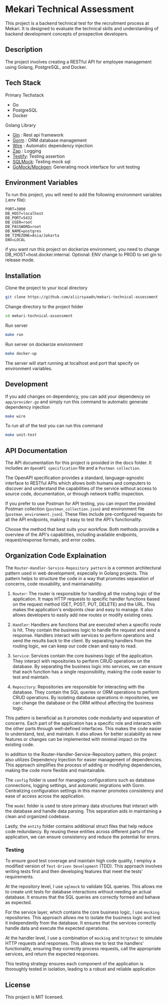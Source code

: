 # Mekari Technical Assessment

This project is a backend technical test for the recruitment process at Mekari. It is designed to evaluate the technical skills and understanding of backend development concepts of prospective developers.

## Description

The project involves creating a RESTful API for employee management using Golang, PostgreSQL, and Docker.

## Tech Stack
Primary Techstack
- Go
- PostgreSQL
- Docker

Golang Library
- [Gin](https://github.com/gin-gonic/gin) : Rest api framework
- [Gorm](https://github.com/go-gorm/gorm) : ORM database management
- [Wire](https://github.com/google/wire) : Automatic dependency injection
- [Zap](https://github.com/uber-go/zap) : Logging
- [Testify](https://github.com/stretchr/testify): Testing assertion
- [SQLMock](https://github.com/DATA-DOG/go-sqlmock): Testing mock sql
- [GoMock/Mockgen](https://github.com/uber-go/mock): Generating mock interface for unit testing

## Environment Variables

To run this project, you will need to add the following environment variables (.env file):

```env
PORT=3000
DB_HOST=localhost
DB_PORT=5432
DB_USER=root
DB_PASSWORD=root
DB_NAME=postgres
DB_TIMEZONE=Asia/Jakarta
ENV=LOCAL
```

if you want run this project on dockerize environment, you need to change DB_HOST=host.docker.internal. Optional: ENV change to PROD to set gin to release mode.

## Installation
Clone the project to your local directory
```bash
git clone https://github.com/aliirsyaadn/mekari-technical-assessment
```

Change directory to the project folder
```bash
cd mekari-technical-assessment
```

Run server 
```bash
make run
```

Run server on dockerize environment
```bash
make docker-up
```

The server will start running at localhost and port that specify on environment variables.


## Development
If you add changes on dependency, you can add your dependency on `app/provider.go` and simply run this command to automatic generate dependency injection
```bash
make wire
```


To run all of the test you can run this command
```bash
make unit-test
```

## API Documentation
The API documentation for this project is provided in the docs folder. It includes an `OpenAPI specification` file and a `Postman collection`.

The OpenAPI specification provides a standard, language-agnostic interface to RESTful APIs which allows both humans and computers to discover and understand the capabilities of the service without access to source code, documentation, or through network traffic inspection.

If you prefer to use Postman for API testing, you can import the provided Postman collection (`postman_collection.json`) and environment file (`postman_environment.json`). These files include pre-configured requests for all the API endpoints, making it easy to test the API's functionality.

Choose the method that best suits your workflow. Both methods provide a overview of the API's capabilities, including available endpoints, request/response formats, and error codes.

## Organization Code Explaination
The `Router-Handler-Service-Repository pattern` is a common architectural pattern used in web development, especially in Golang projects. This pattern helps to structure the code in a way that promotes separation of concerns, code reusability, and maintainability.

1. `Router`: The router is responsible for handling all the routing logic of the application. It maps HTTP requests to specific handler functions based on the request method (GET, POST, PUT, DELETE) and the URL. This makes the application's endpoints clear and easy to manage. It also allows developers to easily add new routes or modify existing ones.

2. `Handler`: Handlers are functions that are executed when a specific route is hit. They contain the business logic to handle the request and send a response. Handlers interact with services to perform operations and send the results back to the client. By separating handlers from the routing logic, we can keep our code clean and easy to read.

3. `Service`: Services contain the core business logic of the application. They interact with repositories to perform CRUD operations on the database. By separating the business logic into services, we can ensure that each function has a single responsibility, making the code easier to test and maintain.

4. `Repository`: Repositories are responsible for interacting with the database. They contain the SQL queries or ORM operations to perform CRUD operations. By isolating database operations in repositories, we can change the database or the ORM without affecting the business logic.

This pattern is beneficial as it promotes code modularity and separation of concerns. Each part of the application has a specific role and interacts with the other parts through well-defined interfaces. This makes the code easier to understand, test, and maintain. It also allows for better scalability as new features or changes can be implemented with minimal impact on the existing code.

In addition to the Router-Handler-Service-Repository pattern, this project also utilizes Dependency Injection for easier management of dependencies. This approach simplifies the process of adding or modifying dependencies, making the code more flexible and maintainable.

The `config` folder is used for managing configurations such as database connections, logging settings, and automatic migrations with Gorm. Centralizing configuration settings in this manner promotes consistency and ease of access across the application.

The `model` folder is used to store primary data structures that interact with the database and handle data parsing. This separation aids in maintaining a clean and organized codebase.

Lastly, the `entity` folder contains additional struct files that help reduce code redundancy. By reusing these entities across different parts of the application, we can ensure consistency and reduce the potential for errors.

### Testing
To ensure good test coverage and maintain high code quality, I employ a modified version of `Test-Driven Development` (TDD). This approach involves writing tests first and then developing features that meet the tests' requirements.

At the repository level, I use `sqlmock` to validate SQL queries. This allows me to create unit tests for database interactions without needing an actual database. It ensures that the SQL queries are correctly formed and behave as expected.

For the service layer, which contains the core business logic, I use `mocking` repositories. This approach allows me to isolate the business logic and test it independently from the database. It ensures that the services correctly handle data and execute the expected operations.

At the handler level, I use a combination of `mocking` and `httptest` to simulate HTTP requests and responses. This allows me to test the handlers' functionality, ensuring they correctly process requests, call the appropriate services, and return the expected responses.

This testing strategy ensures each component of the application is thoroughly tested in isolation, leading to a robust and reliable application

## License
This project is MIT licensed.